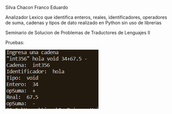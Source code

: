 Silva Chacon Franco Eduardo

Analizador Lexico que identifica enteros, reales, identificadores, operadores de suma, cadenas y tipos de dato realizado en Python sin uso de librerias

Seminario de Solucion de Problemas de Traductores de Lenguajes II

Pruebas:

![Cadena](https://github.com/franco-e-s-c/Sem-Traductores2/blob/aff4cf8a4fefa9302861228b0945aa688a07ead4/Analizador%20Lexico/imagenes/1.1.png)
